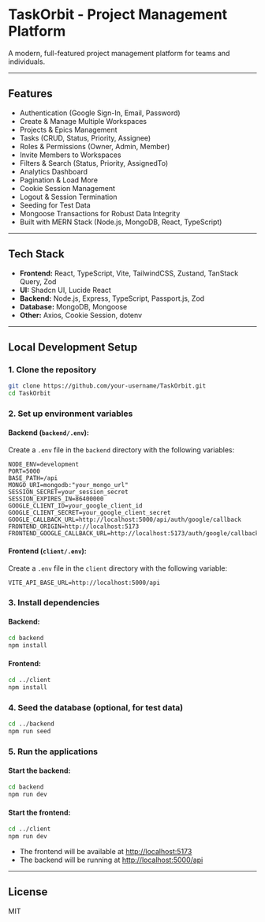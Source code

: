 # TaskOrbit - Project Management Platform

A modern, full-featured project management platform for teams and individuals.

---

## Features

- Authentication (Google Sign-In, Email, Password)
- Create & Manage Multiple Workspaces
- Projects & Epics Management
- Tasks (CRUD, Status, Priority, Assignee)
- Roles & Permissions (Owner, Admin, Member)
- Invite Members to Workspaces
- Filters & Search (Status, Priority, AssignedTo)
- Analytics Dashboard
- Pagination & Load More
- Cookie Session Management
- Logout & Session Termination
- Seeding for Test Data
- Mongoose Transactions for Robust Data Integrity
- Built with MERN Stack (Node.js, MongoDB, React, TypeScript)

---

## Tech Stack

- **Frontend:** React, TypeScript, Vite, TailwindCSS, Zustand, TanStack Query, Zod
- **UI:** Shadcn UI, Lucide React
- **Backend:** Node.js, Express, TypeScript, Passport.js, Zod
- **Database:** MongoDB, Mongoose
- **Other:** Axios, Cookie Session, dotenv

---

## Local Development Setup

### 1. Clone the repository
```bash
git clone https://github.com/your-username/TaskOrbit.git
cd TaskOrbit
```

### 2. Set up environment variables

#### Backend (`backend/.env`):
Create a `.env` file in the `backend` directory with the following variables:
```env
NODE_ENV=development
PORT=5000
BASE_PATH=/api
MONGO_URI=mongodb:"your_mongo_url"
SESSION_SECRET=your_session_secret
SESSION_EXPIRES_IN=86400000
GOOGLE_CLIENT_ID=your_google_client_id
GOOGLE_CLIENT_SECRET=your_google_client_secret
GOOGLE_CALLBACK_URL=http://localhost:5000/api/auth/google/callback
FRONTEND_ORIGIN=http://localhost:5173
FRONTEND_GOOGLE_CALLBACK_URL=http://localhost:5173/auth/google/callback
```

#### Frontend (`client/.env`):
Create a `.env` file in the `client` directory with the following variable:
```env
VITE_API_BASE_URL=http://localhost:5000/api
```

### 3. Install dependencies

#### Backend:
```bash
cd backend
npm install
```

#### Frontend:
```bash
cd ../client
npm install
```

### 4. Seed the database (optional, for test data)
```bash
cd ../backend
npm run seed
```

### 5. Run the applications

#### Start the backend:
```bash
cd backend
npm run dev
```

#### Start the frontend:
```bash
cd ../client
npm run dev
```

- The frontend will be available at [http://localhost:5173](http://localhost:5173)
- The backend will be running at [http://localhost:5000/api](http://localhost:5000/api)

---

## License

MIT

